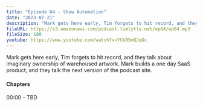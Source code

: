 ```yaml
---
title: "Episode 64 - Show Automation"
date: "2023-07-21"
description: "Mark gets here early, Tim forgets to hit record, and they talk about imaginary ownership of warehoused artwork. Mark builds a one day SaaS product, and they talk the next version of the podcast site." 
fileURL: https://s3.amazonaws.com/podcast.timlytle.net/ep64/ep64.mp3
fileSize: 100
youtube: https://www.youtube.com/watch?v=YCb8SmQJqGc
---
```


Mark gets here early, Tim forgets to hit record, and they talk about imaginary ownership of warehoused artwork. Mark builds a one day SaaS product, and they talk the next version of the podcast site. 

#### Chapters

00:00 - TBD  
